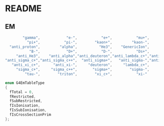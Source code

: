<!-- README.md --- 
;; 
;; Description: 
;; Author: Hongyi Wu(吴鸿毅)
;; Email: wuhongyi@qq.com 
;; Created: 四 7月 12 07:58:03 2018 (+0800)
;; Last-Updated: 六 7月 14 05:10:53 2018 (+0800)
;;           By: Hongyi Wu(吴鸿毅)
;;     Update #: 3
;; URL: http://wuhongyi.cn -->

# README


## EM

```cpp
        "gamma",            "e-",           "e+",           "mu+",        "mu-",
          "pi+",           "pi-",        "kaon+",         "kaon-",     "proton",
  "anti_proton",         "alpha",          "He3",    "GenericIon",         "B+",
           "B-",            "D+",           "D-",           "Ds+",        "Ds-",
     "anti_He3",    "anti_alpha","anti_deuteron","anti_lambda_c+","anti_omega-",
"anti_sigma_c+","anti_sigma_c++",  "anti_sigma+",   "anti_sigma-","anti_triton",
   "anti_xi_c+",      "anti_xi-",     "deuteron",     "lambda_c+",     "omega-",
     "sigma_c+",     "sigma_c++",       "sigma+",        "sigma-",       "tau+",
         "tau-",        "triton",        "xi_c+",           "xi-"
```


```cpp
enum G4EmTableType
{
  fTotal = 0,
  fRestricted,
  fSubRestricted,
  fIsIonisation,
  fIsSubIonisation,
  fIsCrossSectionPrim
};
```


<!-- README.md ends here -->
